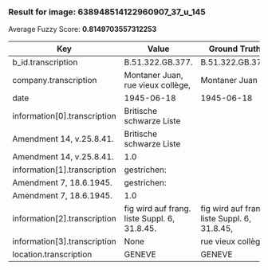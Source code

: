 ### Result for image: 638948514122960907_37_u_145
Average Fuzzy Score: **0.8149703557312253**
<small>

| Key | Value | Ground Truth | Score |
| --- | --- | --- | --- |
| b_id.transcription | B.51.322.GB.377. | B.51.322.GB.377. | 1.0 |
| company.transcription | Montaner Juan, rue vieux collège, | Montaner Juan | 0.5652173913043479 |
| date | 1945-06-18 | 1945-06-18 | 1.0 |
| information[0].transcription | Britische schwarze Liste
Amendment 14, v.25.8.41. | Britische schwarze Liste
Amendment 14, v.25.8.41. | 1.0 |
| information[1].transcription | gestrichen:
Amendment 7, 18.6.1945. | gestrichen:
Amendment 7, 18.6.1945. | 1.0 |
| information[2].transcription | fig wird auf frang. liste Suppl. 6, 31.8.45. | fig wird auf franz. liste Suppl. 6, 31.8.45, | 0.9545454545454546 |
| information[3].transcription | None | rue vieux collège | 0.0 |
| location.transcription | GENEVE | GENEVE | 1.0 |

</small>
